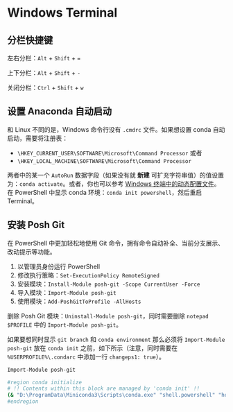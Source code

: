 # Windows Terminal

## 分栏快捷键

左右分栏：`Alt` + `Shift` + `=`

上下分栏：`Alt` + `Shift` + `-`

关闭分栏：`Ctrl` + `Shift` + `w`

## 设置 Anaconda 自动启动

和 Linux 不同的是，Windows 命令行没有 `.cmdrc` 文件。如果想设置 conda 自动启动，需要将注册表：

- `\HKEY_CURRENT_USER\SOFTWARE\Microsoft\Command Processor` 或者
- `\HKEY_LOCAL_MACHINE\SOFTWARE\Microsoft\Command Processor`

两者中的某一个 `AutoRun` 数据字段（如果没有就 **新建** 可扩充字符串值）的值设置为：`conda activate`。或者，你也可以参考 [Windows 终端中的动态配置文件](https://docs.microsoft.com/zh-cn/windows/terminal/dynamic-profiles)。在 PowerShell 中显示 conda 环境：`conda init powershell`，然后重启 Terminal。

## 安装 Posh Git

在 PowerShell 中更加轻松地使用 Git 命令，拥有命令自动补全、当前分支展示、改动提示等功能。

1. 以管理员身份运行 PowerShell
2. 修改执行策略：`Set-ExecutionPolicy RemoteSigned`
3. 安装模块：`Install-Module posh-git -Scope CurrentUser -Force`
4. 导入模块：`Import-Module posh-git`
5. 使用模块：`Add-PoshGitToProfile -AllHosts`

删除 Posh Git 模块：`Uninstall-Module posh-git`，同时需要删除 `notepad $PROFILE` 中的 `Import-Module posh-git`。

如果要想同时显示 `git branch` 和 `conda environment` 那么必须将 `Import-Module posh-git` 放在 `conda init` 之前，如下所示（注意，同时需要在 `%USERPROFILE%\.condarc` 中添加一行 `changeps1: true`）。

```bash
Import-Module posh-git

#region conda initialize
# !! Contents within this block are managed by 'conda init' !!
(& "D:\ProgramData\Miniconda3\Scripts\conda.exe" "shell.powershell" "hook") | Out-String | Invoke-Expression
#endregion
```
